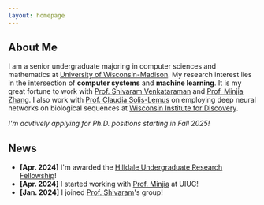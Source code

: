 ```yaml
---
layout: homepage
---
```


## About Me

I am a senior undergraduate majoring in computer sciences and mathematics at <a href="https://www.wisc.edu/" target="_blank">University of Wisconsin-Madison</a>. My research interest lies in the intersection of **computer systems** and **machine learning**. It is my great fortune to work with <a href="https://shivaram.org/" target="_blank">Prof. Shivaram Venkataraman</a> and <a href="https://minjiazhang.github.io/" target="_blank">Prof. Minjia Zhang</a>. I also work with <a href="https://solislemuslab.github.io//pages/people.html" target="_blank">Prof. Claudia Solis-Lemus</a> on employing deep neural networks on biological sequences at <a href="https://wid.wisc.edu/" target="_blank">Wisconsin Institute for Discovery</a>.

*I'm acvtively applying for Ph.D. positions starting in Fall 2025!*

<!-- ## Research Interests

- **Computer Vision:** image recognition, image generation, video captioning
- **Machine Learning:** meta-learning, incremental learning, transfer learning -->

## News

- **[Apr. 2024]** I'm awarded the <a href="https://awards.advising.wisc.edu/all-scholarships/hilldale-undergraduatefaculty-research-fellowship/" target="_blank">Hilldale Undergraduate Research Fellowship</a>!
- **[Apr. 2024]** I started working with <a href="https://minjiazhang.github.io/" target="_blank">Prof. Minjia</a> at UIUC!
- **[Jan. 2024]** I joined <a href="https://shivaram.org/" target="_blank">Prof. Shivaram</a>'s group!

<!-- {% include_relative _includes/publications.md %}

{% include_relative _includes/services.md %} -->
